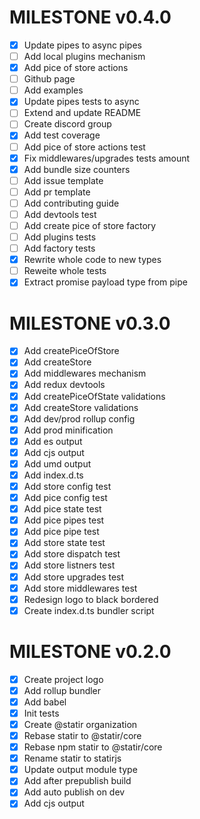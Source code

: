 # MILESTONE v0.4.0

- [x] Update pipes to async pipes
- [ ] Add local plugins mechanism
- [x] Add pice of store actions
- [ ] Github page
- [ ] Add examples
- [x] Update pipes tests to async
- [ ] Extend and update README
- [ ] Create discord group
- [x] Add test coverage
- [ ] Add pice of store actions test
- [x] Fix middlewares/upgrades tests amount
- [x] Add bundle size counters
- [ ] Add issue template
- [ ] Add pr template
- [ ] Add contributing guide
- [ ] Add devtools test
- [ ] Add create pice of store factory
- [ ] Add plugins tests
- [ ] Add factory tests
- [x] Rewrite whole code to new types
- [ ] Reweite whole tests
- [x] Extract promise payload type from pipe

# MILESTONE v0.3.0

- [x] Add createPiceOfStore
- [x] Add createStore
- [x] Add middlewares mechanism
- [x] Add redux devtools
- [x] Add createPiceOfState validations
- [x] Add createStore validations
- [x] Add dev/prod rollup config
- [x] Add prod minification
- [x] Add es output
- [x] Add cjs output
- [x] Add umd output
- [x] Add index.d.ts
- [x] Add store config test
- [x] Add pice config test
- [x] Add pice state test
- [x] Add pice pipes test
- [x] Add pice pipe test
- [x] Add store state test
- [x] Add store dispatch test
- [x] Add store listners test
- [x] Add store upgrades test
- [x] Add store middlewares test
- [x] Redesign logo to black bordered
- [x] Create index.d.ts bundler script

# MILESTONE v0.2.0

- [x] Create project logo
- [x] Add rollup bundler
- [x] Add babel
- [x] Init tests
- [x] Create @statir organization
- [x] Rebase statir to @statir/core
- [x] Rebase npm statir to @statir/core
- [x] Rename statir to statirjs
- [x] Update output module type
- [x] Add after prepublish build
- [x] Add auto publish on dev
- [x] Add cjs output

